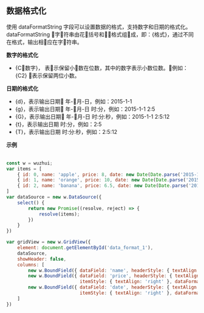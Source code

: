## 数据格式化

使用 dataFormatString 字段可以设置数据的格式，支持数字和日期的格式化。dataFormatString 字符串由花括号和格式组成，即：{格式}，通过不同在格式，输出相应在字符串。 

**数字的格式化**

* {C数字}， 表示保留小数在位数，其中的数字表示小数位数。例如：{C2} 表示保留两位小数。

**日期的格式化**

* {d}，表示输出日期 年-月-日，例如：2015-1-1
* {g}，表示输出日期 年-月-日 时:分，例如：2015-1-1 2:5
* {G}，表示输出日期 年-月-日 时:分:秒，例如：2015-1-1 2:5:12
* {t}，表示输出日期 时:分，例如：2:5
* {T}，表示输出日期 时:分:秒，例如：2:5:12


**示例**

<table id="data_format_1" class="table"></table>

```js
const w = wuzhui;
var items = [
    { id: 0, name: 'apple', price: 8, date: new Date(Date.parse('2015-1-9')) },
    { id: 1, name: 'orange', price: 10, date: new Date(Date.parse('2015-2-8')) },
    { id: 2, name: 'banana', price: 6.5, date: new Date(Date.parse('2015-3-4')) }
]
var dataSource = new w.DataSource({
    select() {
        return new Promise((resolve, reject) => {
            resolve(items);
        })
    }
})

var gridView = new w.GridView({
    element: document.getElementById('data_format_1'),
    dataSource,
    showHeader: false,
    columns: [
        new w.BoundField({ dataField: 'name', headerStyle: { textAlign: 'center' } }),
        new w.BoundField({ dataField: 'price', headerStyle: { textAlign: 'center' }, 
                           itemStyle: { textAlign: 'right' }, dataFormatString: '¥{C2}' }),
        new w.BoundField({ dataField: 'date', headerStyle: { textAlign: 'center' }, 
                           itemStyle: { textAlign: 'right' }, dataFormatString: '有效日期：{d}' })
    ]
})
```
